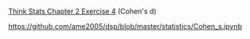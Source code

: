 [Think Stats Chapter 2 Exercise 4](http://greenteapress.com/thinkstats2/html/thinkstats2003.html#toc24) (Cohen's d)

https://github.com/ame2005/dsp/blob/master/statistics/Cohen_s.ipynb
